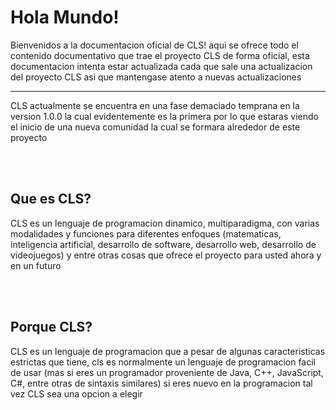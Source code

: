 <h1>
	Hola Mundo!
</h1>
<p>
	Bienvenidos a la documentacion oficial de CLS! aqui se ofrece 
	todo el contenido documentativo que trae el proyecto CLS de
	forma oficial, esta documentacion intenta estar actualizada
	cada que sale una actualizacion del proyecto CLS asi que
	mantengase atento a nuevas actualizaciones
</p>
<hr>
<p>
	CLS actualmente se encuentra en una fase demaciado temprana
	en la version 1.0.0 la cual evidentemente es la primera por
	lo que estaras viendo el inicio de una nueva comunidad la cual
	se formara alrededor de este proyecto
</p>
<br>
<br>
<h2>
	Que es CLS?
</h2>
<p>
	CLS es un lenguaje de programacion dinamico, multiparadigma, con varias
	modalidades y funciones para diferentes enfoques (matematicas,
	inteligencia artificial, desarrollo de software, desarrollo web, desarrollo de videojuegos)
	y entre otras cosas que ofrece el proyecto para usted ahora y en un futuro
</p>
<br>
<br>
<h2>
	Porque CLS?
</h2>
<p>
	CLS es un lenguaje de programacion que a pesar de algunas
	caracteristicas estrictas que tiene, cls es normalmente
	un lenguaje de programacion facil de usar (mas si eres
	un programador proveniente de Java, C++, JavaScript, C#,
	entre otras de sintaxis similares) si eres nuevo en la
	programacion tal vez CLS sea una opcion a elegir
<br>
<br>
